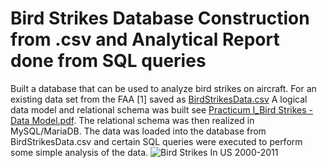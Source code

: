 # Bird Strikes Database Construction from .csv and Analytical Report done from SQL queries
Built a database that can be used to analyze bird strikes on aircraft. For an existing data set from the FAA [1] saved as [BirdStrikesData.csv](https://github.com/vtam2012/DatabaseManagementSystems/blob/main/CS5200%20-%20Database%20Management%20Systems/Practicum1/BirdStrikesData-V2.csv)
A logical data model and relational schema was built see [Practicum I_Bird Strikes - Data Model.pdf](https://github.com/vtam2012/DatabaseManagementSystems/blob/main/CS5200%20-%20Database%20Management%20Systems/Practicum1/Practicum%20I_Bird%20Strikes%20-%20Data%20Model.pdf). The relational schema was then realized in MySQL/MariaDB. The data was loaded into the database from BirdStrikesData.csv and certain SQL queries were executed to perform some simple analysis of the data.
![Bird Strikes In US 2000-2011](https://user-images.githubusercontent.com/12701155/224241102-445d97d8-6b08-4442-80b5-e1c008245a46.png)
